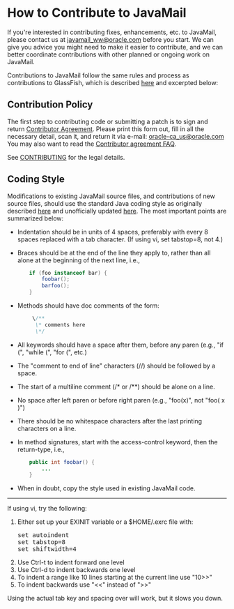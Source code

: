 How to Contribute to JavaMail
=============================

If you're interested in contributing fixes, enhancements, etc. to
JavaMail, please contact us at <javamail_ww@oracle.com> before you
start.  We can give you advice you might need to make it easier to
contribute, and we can better coordinate contributions with other
planned or ongoing work on JavaMail.

Contributions to JavaMail follow the same rules and process as
contributions to GlassFish, which is described
[here](https://glassfish.java.net/public/GovernancePolicy.html#OCA_Policy)
and excerpted below:

## Contribution Policy

The first step to contributing code or submitting a patch is to sign
and return [Contributor Agreement](http://oss.oracle.com/oca.pdf).
Please print this form out, fill in all the necessary detail, scan it,
and return it via e-mail: <oracle-ca_us@oracle.com> You may also want
to read the [Contributor agreement FAQ](http://oss.oracle.com/oca-faq.pdf).

See [CONTRIBUTING](CONTRIBUTING) for the legal details.

## Coding Style

Modifications to existing JavaMail source files, and contributions of
new source files, should use the standard Java coding style as
originally described
[here](http://www.oracle.com/technetwork/java/codeconvtoc-136057.html)
and unofficially updated
[here](http://cr.openjdk.java.net/~alundblad/styleguide/index-v6.html).
The most important points are summarized below:

-   Indentation should be in units of 4 spaces, preferably with every 8
    spaces replaced with a tab character. (If using vi, set tabstop=8,
    not 4.)

-   Braces should be at the end of the line they apply to, rather than
    all alone at the beginning of the next line, i.e.,

```java
       if (foo instanceof bar) {  
           foobar();  
           barfoo();  
       }
```

-   Methods should have doc comments of the form:

```java
        \/**
         \* comments here
         \*/
```

-   All keywords should have a space after them, before any paren
    (e.g., "if (", "while (", "for (", etc.)

-   The "comment to end of line" characters (//) should be followed by a space.

-   The start of a multiline comment (/\* or /\*\*) should be alone on a line.

-   No space after left paren or before right paren (e.g., "foo(x)",
    not "foo( x )")

-   There should be no whitespace characters after the last printing
    characters on a line.

-   In method signatures, start with the access-control keyword, then
    the return-type, i.e.,

```java
       public int foobar() {
           ...
       }
```

-   When in doubt, copy the style used in existing JavaMail code.

* * * * *

If using vi, try the following:

1.  Either set up your EXINIT variable or a $HOME/.exrc file with:
    <pre>
    set autoindent
    set tabstop=8
    set shiftwidth=4
    </pre>
2.  Use Ctrl-t to indent forward one level
3.  Use Ctrl-d to indent backwards one level
4.  To indent a range like 10 lines starting at the current line use "10\>\>"
5.  To indent backwards use "\<\<" instead of "\>\>"

Using the actual tab key and spacing over will work, but it slows you down.
